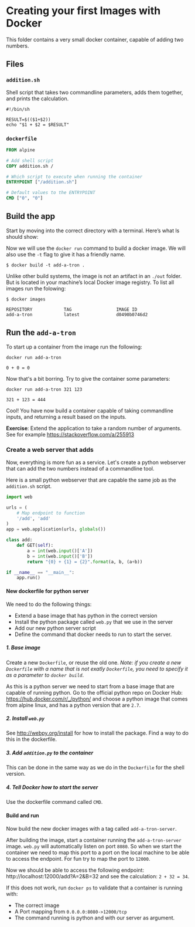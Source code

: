 #  Creating your first Images with Docker

This folder contains a very small docker container, capable of adding two numbers.

## Files

### `addition.sh`

Shell script that takes two commandline parameters, adds them together, and prints the calculation.

```shell
#!/bin/sh

RESULT=$(($1+$2))
echo "$1 + $2 = $RESULT"
```

### `dockerfile`

```dockerfile
FROM alpine

# Add shell script
COPY addition.sh /

# Which script to execute when running the container
ENTRYPOINT ["/addition.sh"]

# Default values to the ENTRYPOINT
CMD ["0", "0"]
```

## Build the app

Start by moving into the correct directory with a terminal.
Here’s what ls should show:

Now we will use the `docker run` command to build a docker image.
We will also use the `-t` flag to give it has a friendly name.

```shell
$ docker build -t add-a-tron .
```

Unlike other build systems, the image is not an artifact in an `./out` folder.
But is located in your machine’s local Docker image registry. To list all images run the folowing:

```shell
$ docker images

REPOSITORY            TAG                 IMAGE ID
add-a-tron            latest              d0490b0746d2
```

## Run the `add-a-tron`

To start up a container from the image run the following:

```shell
docker run add-a-tron

0 + 0 = 0
```

Now that's a bit borring. Try to give the container some parameters:

```shell
docker run add-a-tron 321 123

321 + 123 = 444
```

Cool! You have now build a container capable of taking commandline inputs, and returning a result based on the inputs.

__Exercise__: Extend the application to take a random number of arguments. See for example https://stackoverflow.com/a/255913

### Create a web server that adds

Now, everything is more fun as a service. Let's create a python webserver that can add the two numbers instead of a commandline tool.

Here is a small python webserver that are capable the same job as the `addition.sh` script.

```python
import web

urls = (
    # Map endpoint to function
    '/add', 'add'
)
app = web.application(urls, globals())

class add:        
    def GET(self):
        a = int(web.input()['A'])
        b = int(web.input()['B'])
        return "{0} + {1} = {2}".format(a, b, (a+b))

if __name__ == "__main__":
    app.run()
```

#### New dockerfile for python server

We need to do the following things:

 - Extend a base image that has python in the correct version
 - Install the python package called `web.py` that we use in the server
 - Add our new python server script
 - Define the command that docker needs to run to start the server.

##### 1. Base image
Create a new `Dockerfile`, or reuse the old one. _Note: if you create a new `Dockerfile` with a name that is not exatly `Dockerfile`, you need to specify it as a parameter to `docker build`_.

As this is a python server we need to start from a base image that are capable of running python. Go to the official python repo on Docker Hub: https://hub.docker.com/r/_/python/ and choose a python image that comes from alpine linux, and has a python version that are `2.7`.

##### 2. Install `web.py`

See http://webpy.org/install for how to install the package. Find a way to do this in the dockerfile.

##### 3. Add `addition.py` to the container

This can be done in the same way as we do in the `Dockerfile` for the shell version.

##### 4. Tell Docker how to start the server

Use the dockerfile command called `CMD`. 

#### Build and run

Now build the new docker images with a tag called `add-a-tron-server`.

After building the image, start a container running the `add-a-tron-server` image. 
`web.py` will automatically listen on port `8080`. So when we start the container we need to map this port to a port on the local machine to be able to access the endpoint. For fun try to map the port to `12000`.

Now we should be able to access the following endpoint:
http://localhost:12000/add?A=2&B=32 and see the calculation: `2 + 32 = 34`.

If this does not work, run `docker ps` to validate that a container is running with:

 - The correct image
 - A Port mapping from `0.0.0.0:8080->12000/tcp`
 - The command running is python and with our server as argument.